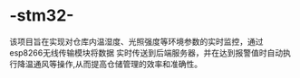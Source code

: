 # -stm32-
该项目旨在实现对仓库内温湿度、光照强度等环境参数的实时监控，通过esp8266无线传输模块将数据 实时传送到后端服务器，并在达到报警值时自动执行降温通风等操作,从而提高仓储管理的效率和准确性。
